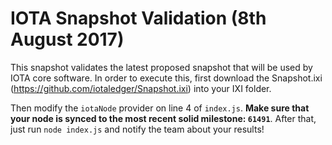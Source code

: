 # IOTA Snapshot Validation (8th August 2017)

This snapshot validates the latest proposed snapshot that will be used by IOTA core software. In order to execute this, first download the Snapshot.ixi (https://github.com/iotaledger/Snapshot.ixi) into your IXI folder.

Then modify the `iotaNode` provider on line 4 of `index.js`. **Make sure that your node is synced to the most recent solid milestone: `61491`**. After that, just run `node index.js` and notify the team about your results!

